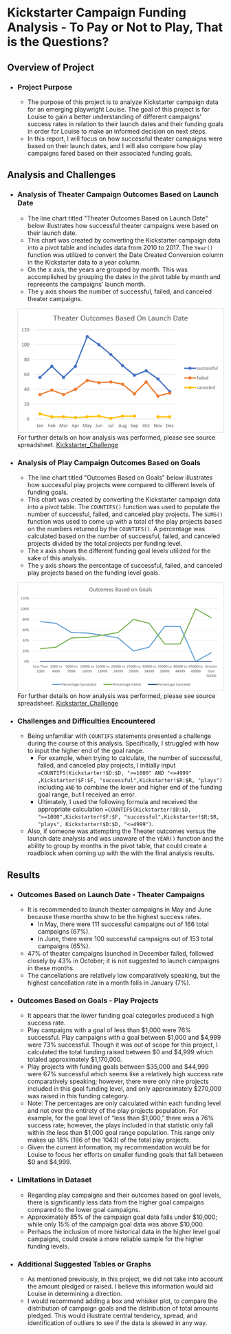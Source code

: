 # **Kickstarter Campaign Funding Analysis - To Pay or Not to Play, That is the Questions?**

## **Overview of Project**

 - ### Project Purpose
   - The purpose of this project is to analyze Kickstarter campaign data for an emerging playwright Louise. The goal of this project is for Louise to gain a better understanding of different campaigns’ success rates in relation to their launch dates and their funding goals in order for Louise to make an informed decision on next steps. 
   - In this report, I will focus on how successful theater campaigns were based on their launch dates, and I will also compare how play campaigns fared based on their associated funding goals.

## **Analysis and Challenges**

 - ### Analysis of Theater Campaign Outcomes Based on Launch Date
   -  The line chart titled "Theater Outcomes Based on Launch Date" below illustrates how successful theater campaigns were based on their launch date.
   -  This chart was created by converting the Kickstarter campaign data into a pivot table and includes data from 2010 to 2017.  The `Year()` function was utilized to convert the Date Created Conversion column in the Kickstarter data to a year column.   
   -  On the x axis, the years are grouped by month.  This was accomplished by grouping the dates in the pivot table by month and represents the campaigns' launch month.
   -  The y axis shows the number of successful, failed, and canceled theater campaigns. 

   ![Theater_Outcomes_vs_Launch](Resources/Theater_Outcomes_vs_Launch.png)
    For further details on how analysis was performed, please see source spreadsheet. 
    [Kickstarter_Challenge](Kickstarter_Challenge.zip)

 - ### Analysis of Play Campaign Outcomes Based on Goals
   - The line chart titled "Outcomes Based on Goals" below illustrates how successful play projects were compared to different levels of funding goals.
   - This chart was created by converting the Kickstarter campaign data into a pivot table.  The `COUNTIFS()` function was used to populate the number of successful, failed, and canceled play projects.  The `SUMS()` function was used to come up with a total of the play projects based on the numbers returned by the `COUNTIFS()`.  A percentage was calculated based on the number of successful, failed, and canceled projects divided by the total projects per funding level.  
   -  The x axis shows the different funding goal levels utilized for the sake of this analysis.  
   -  The y axis shows the percentage of successful, failed, and canceled play projects based on the funding level goals.
   
   ![Outcomes_vs_Goals](Resources/Outcomes_vs_Goals.png)
   For further details on how analysis was performed, please see source spreadsheet. 
   [Kickstarter_Challenge](Kickstarter_Challenge.zip)

 - ### Challenges and Difficulties Encountered
   - Being unfamiliar with `COUNTIFS` statements presented a challenge during the course of this analysis.  Specifically, I struggled with how to input the higher end of the goal range.    
     - For example, when trying to calculate, the number of successful, failed, and canceled play projects, I initially input `=COUNTIFS(Kickstarter!$D:$D, ">=1000" AND "<=4999" ,Kickstarter!$F:$F, "successful",Kickstarter!$R:$R, "plays")` including `AND` to combine the lower and higher end of the funding goal range, but I received an error.   
     - Ultimately, I used the following formula and received the appropriate calculation `=COUNTIFS(Kickstarter!$D:$D, ">=1000",Kickstarter!$F:$F, "successful",Kickstarter!$R:$R, "plays", Kickstarter!$D:$D, "<=4999")`.
   - Also, if someone was attempting the Theater outcomes versus the launch date analysis and was unaware of the `YEAR()` function and the ability to group by months in the pivot table, that could create a roadblock when coming up with the with the final analysis results.


## **Results**

 - ### Outcomes Based on Launch Date - Theater Campaigns
   - It is recommended to launch theater campaigns in May and June because these months show to be the highest success rates.
     - In May, there were 111 successful campaigns out of 166 total campaigns (67%). 
     - In June, there were 100 successful campaigns out of 153 total campaigns (65%).  
   - 47% of theater campaigns launched in December failed, followed closely by 43% in October; it is not suggested to launch campaigns in these months.    
   - The cancellations are relatively low comparatively speaking, but the highest cancellation rate in a month falls in January (7%).
  
 - ### Outcomes Based on Goals - Play Projects
   - It appears that the lower funding goal categories produced a high success rate.   
   - Play campaigns with a goal of less than $1,000 were 76% successful.  Play campaigns with a goal between $1,000 and $4,999 were 73% successful.  Though it was out of scope for this project, I calculated the total funding raised between $0 and $4,999 which totaled approximately $1,170,000.
   - Play projects with funding goals between $35,000 and $44,999 were 67% successful which seems like a relatively high success rate comparatively speaking; however, there were only nine projects included in this goal funding level, and only approximately $270,000 was raised in this funding category.  
   - Note:  The percentages are only calculated within each funding level and not over the entirety of the play projects population.  For example, for the goal level of “less than $1,000,” there was a 76% success rate; however, the plays included in that statistic only fall within the less than $1,000 goal range population.  This range only makes up 18% (186 of the 1043) of the total play projects.
   - Given the current information, my recommendation would be for Louise to focus her efforts on smaller funding goals that fall between $0 and $4,999.   
   
 - ### Limitations in Dataset
   - Regarding play campaigns and their outcomes based on goal levels, there is significantly less data from the higher goal campaigns compared to the lower goal campaigns.
   - Approximately 85% of the campaign goal data falls under $10,000; while only 15% of the campaign goal data was above $10,000.
   - Perhaps the inclusion of more historical data in the higher level goal campaigns, could create a more reliable sample for the higher funding levels. 

 - ### Additional Suggested Tables or Graphs
   - As mentioned previously, in this project, we did not take into account the amount pledged or raised.  I believe this information would aid Louise in determining a direction.    
   - I would recommend adding a box and whisker plot, to compare the distribution of campaign goals and the distribution of total amounts pledged.  This would illustrate central tendency, spread, and identification of outliers to see if the data is skewed in any way.
